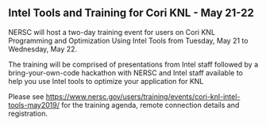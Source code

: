 ## Intel Tools and Training for Cori KNL - May 21-22 ##

NERSC will host a two-day training event for users on Cori KNL Programming and
Optimization Using Intel Tools from Tuesday, May 21 to Wednesday, May 22. 

The training will be comprised of presentations from Intel staff followed by a
bring-your-own-code hackathon with NERSC and Intel staff available to help you use 
Intel tools to optimize your application for KNL

Please see
<https://www.nersc.gov/users/training/events/cori-knl-intel-tools-may2019/> for the 
training agenda, remote connection details and registration.

